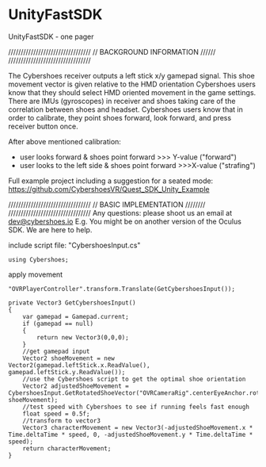 # UnityFastSDK
UnityFastSDK - one pager

/////////////////////////////////
// BACKGROUND INFORMATION  //////
/////////////////////////////////


The Cybershoes receiver outputs a left stick x/y gamepad signal. 
This shoe movement vector is given relative to the HMD orientation 
Cybershoes users know that they should select HMD oriented movement in the game settings. 
There are IMUs (gyroscopes) in receiver and shoes taking care of the correlation between shoes and headset. 
Cybershoes users know that in order to calibrate, they point shoes forward, look forward, and press receiver button once. 

After above mentioned calibration: 
* user looks forward & shoes point forward >>> Y-value ("forward") 
* user looks to the left side & shoes point forward >>>X-value ("strafing") 

Full example project including a suggestion for a seated mode: https://github.com/CybershoesVR/Quest_SDK_Unity_Example 

///////////////////////////////// 
// BASIC IMPLEMENTATION  //////// 
///////////////////////////////// 
Any questions: please shoot us an email at dev@cybershoes.io 
E.g. You might be on another version of the Oculus SDK. 
We are here to help. 

include script file: "CybershoesInput.cs"  

```using Cybershoes;```

apply movement  

```"OVRPlayerController".transform.Translate(GetCybershoesInput());```
```
private Vector3 GetCybershoesInput()
{
    var gamepad = Gamepad.current;
    if (gamepad == null)
    {
        return new Vector3(0,0,0);
    }
    //get gamepad input
    Vector2 shoeMovement = new Vector2(gamepad.leftStick.x.ReadValue(), gamepad.leftStick.y.ReadValue());
    //use the Cybershoes script to get the optimal shoe orientation
    Vector2 adjustedShoeMovement = CybershoesInput.GetRotatedShoeVector("OVRCameraRig".centerEyeAnchor.rotation, shoeMovement);
    //test speed with Cybershoes to see if running feels fast enough
    float speed = 0.5f;
    //transform to vector3
    Vector3 characterMovement = new Vector3(-adjustedShoeMovement.x * Time.deltaTime * speed, 0, -adjustedShoeMovement.y * Time.deltaTime * speed);
    return characterMovement;
}  
```
